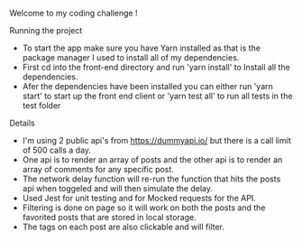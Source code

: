 Welcome to my coding challenge ! 


Running the project
- To start the app make sure you have Yarn installed as that is the package manager I used to install all of my dependencies.
- First cd into the front-end directory and run 'yarn install' to Install all the dependencies.
- Afer the dependencies have been installed you can either run 'yarn start' to start up the front end client or 'yarn test all' to run all tests in the test folder

Details
- I'm using 2 public api's from https://dummyapi.io/ but there is a call limit of 500 calls a day.
- One api is to render an array of posts and the other api is to render an array of comments for any specific post.
- The network delay function will re-run the function that hits the posts api when toggeled and will then simulate the delay.
- Used Jest for unit testing and for Mocked requests for the API.
- Filtering is done on page so it will work on both the posts and the favorited posts that are stored in local storage.
- The tags on each post are also clickable and will filter.
